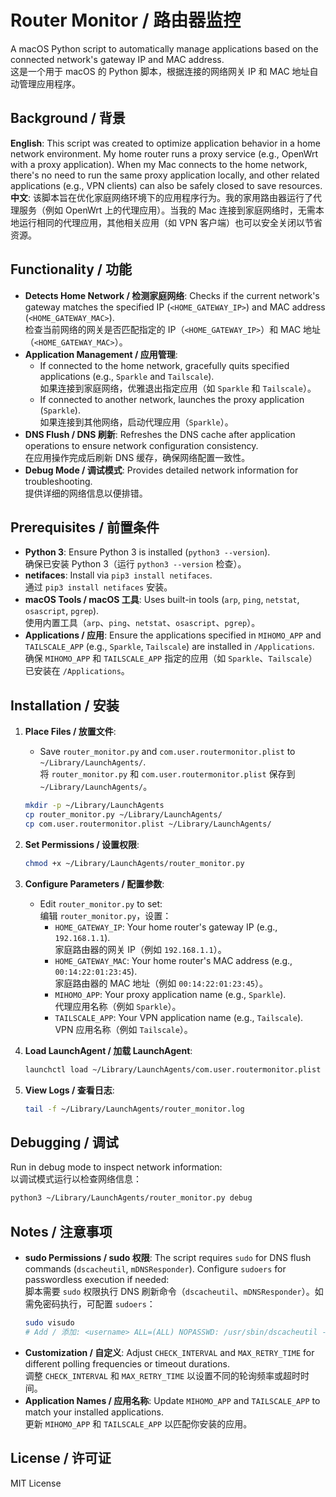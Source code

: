 # Router Monitor / 路由器监控

A macOS Python script to automatically manage applications based on the connected network's gateway IP and MAC address.  
这是一个用于 macOS 的 Python 脚本，根据连接的网络网关 IP 和 MAC 地址自动管理应用程序。

## Background / 背景
**English**: This script was created to optimize application behavior in a home network environment. My home router runs a proxy service (e.g., OpenWrt with a proxy application). When my Mac connects to the home network, there's no need to run the same proxy application locally, and other related applications (e.g., VPN clients) can also be safely closed to save resources.  
**中文**: 该脚本旨在优化家庭网络环境下的应用程序行为。我的家用路由器运行了代理服务（例如 OpenWrt 上的代理应用）。当我的 Mac 连接到家庭网络时，无需本地运行相同的代理应用，其他相关应用（如 VPN 客户端）也可以安全关闭以节省资源。

## Functionality / 功能
- **Detects Home Network / 检测家庭网络**: Checks if the current network's gateway matches the specified IP (`<HOME_GATEWAY_IP>`) and MAC address (`<HOME_GATEWAY_MAC>`).  
  检查当前网络的网关是否匹配指定的 IP（`<HOME_GATEWAY_IP>`）和 MAC 地址（`<HOME_GATEWAY_MAC>`）。
- **Application Management / 应用管理**:
  - If connected to the home network, gracefully quits specified applications (e.g., `Sparkle` and `Tailscale`).  
    如果连接到家庭网络，优雅退出指定应用（如 `Sparkle` 和 `Tailscale`）。
  - If connected to another network, launches the proxy application (`Sparkle`).  
    如果连接到其他网络，启动代理应用（`Sparkle`）。
- **DNS Flush / DNS 刷新**: Refreshes the DNS cache after application operations to ensure network configuration consistency.  
  在应用操作完成后刷新 DNS 缓存，确保网络配置一致性。
- **Debug Mode / 调试模式**: Provides detailed network information for troubleshooting.  
  提供详细的网络信息以便排错。

## Prerequisites / 前置条件
- **Python 3**: Ensure Python 3 is installed (`python3 --version`).  
  确保已安装 Python 3（运行 `python3 --version` 检查）。
- **netifaces**: Install via `pip3 install netifaces`.  
  通过 `pip3 install netifaces` 安装。
- **macOS Tools / macOS 工具**: Uses built-in tools (`arp`, `ping`, `netstat`, `osascript`, `pgrep`).  
  使用内置工具（`arp`、`ping`、`netstat`、`osascript`、`pgrep`）。
- **Applications / 应用**: Ensure the applications specified in `MIHOMO_APP` and `TAILSCALE_APP` (e.g., `Sparkle`, `Tailscale`) are installed in `/Applications`.  
  确保 `MIHOMO_APP` 和 `TAILSCALE_APP` 指定的应用（如 `Sparkle`、`Tailscale`）已安装在 `/Applications`。

## Installation / 安装
1. **Place Files / 放置文件**:
   - Save `router_monitor.py` and `com.user.routermonitor.plist` to `~/Library/LaunchAgents/`.  
     将 `router_monitor.py` 和 `com.user.routermonitor.plist` 保存到 `~/Library/LaunchAgents/`。
   ```bash
   mkdir -p ~/Library/LaunchAgents
   cp router_monitor.py ~/Library/LaunchAgents/
   cp com.user.routermonitor.plist ~/Library/LaunchAgents/
   ```

2. **Set Permissions / 设置权限**:
   ```bash
   chmod +x ~/Library/LaunchAgents/router_monitor.py
   ```

3. **Configure Parameters / 配置参数**:
   - Edit `router_monitor.py` to set:  
     编辑 `router_monitor.py`，设置：
     - `HOME_GATEWAY_IP`: Your home router's gateway IP (e.g., `192.168.1.1`).  
       家庭路由器的网关 IP（例如 `192.168.1.1`）。
     - `HOME_GATEWAY_MAC`: Your home router's MAC address (e.g., `00:14:22:01:23:45`).  
       家庭路由器的 MAC 地址（例如 `00:14:22:01:23:45`）。
     - `MIHOMO_APP`: Your proxy application name (e.g., `Sparkle`).  
       代理应用名称（例如 `Sparkle`）。
     - `TAILSCALE_APP`: Your VPN application name (e.g., `Tailscale`).  
       VPN 应用名称（例如 `Tailscale`）。

4. **Load LaunchAgent / 加载 LaunchAgent**:
   ```bash
   launchctl load ~/Library/LaunchAgents/com.user.routermonitor.plist
   ```

5. **View Logs / 查看日志**:
   ```bash
   tail -f ~/Library/LaunchAgents/router_monitor.log
   ```

## Debugging / 调试
Run in debug mode to inspect network information:  
以调试模式运行以检查网络信息：
```bash
python3 ~/Library/LaunchAgents/router_monitor.py debug
```

## Notes / 注意事项
- **sudo Permissions / sudo 权限**: The script requires `sudo` for DNS flush commands (`dscacheutil`, `mDNSResponder`). Configure `sudoers` for passwordless execution if needed:  
  脚本需要 `sudo` 权限执行 DNS 刷新命令（`dscacheutil`、`mDNSResponder`）。如需免密码执行，可配置 `sudoers`：
  ```bash
  sudo visudo
  # Add / 添加: <username> ALL=(ALL) NOPASSWD: /usr/sbin/dscacheutil -flushcache, /usr/bin/killall -HUP mDNSResponder
  ```
- **Customization / 自定义**: Adjust `CHECK_INTERVAL` and `MAX_RETRY_TIME` for different polling frequencies or timeout durations.  
  调整 `CHECK_INTERVAL` 和 `MAX_RETRY_TIME` 以设置不同的轮询频率或超时时间。
- **Application Names / 应用名称**: Update `MIHOMO_APP` and `TAILSCALE_APP` to match your installed applications.  
  更新 `MIHOMO_APP` 和 `TAILSCALE_APP` 以匹配你安装的应用。

## License / 许可证
MIT License